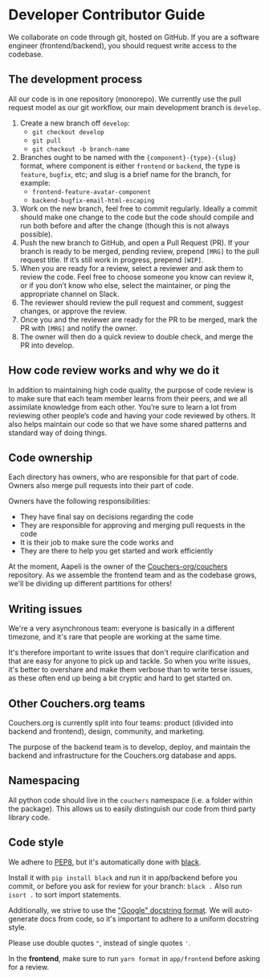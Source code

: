 # Developer Contributor Guide

We collaborate on code through git, hosted on GitHub. If you are a software engineer (frontend/backend), you should request write access to the codebase.

## The development process

All our code is in one repository (monorepo). We currently use the pull request model as our git workflow, our main development branch is `develop`.

1. Create a new branch off `develop`:
    - `git checkout develop`
    - `git pull`
    - `git checkout -b branch-name`
2. Branches ought to be named with the `{component}-{type}-{slug}` format, where component is either `frontend` or `backend`, the type is `feature`, `bugfix`, etc; and slug is a brief name for the branch, for example:
    - `frontend-feature-avatar-component`
    - `backend-bugfix-email-html-escaping`
3. Work on the new branch, feel free to commit regularly. Ideally a commit should make one change to the code but the code should compile and run both before and after the change (though this is not always possible).
4. Push the new branch to GitHub, and open a Pull Request (PR). If your branch is ready to be merged, pending review, prepend `[MRG]` to the pull request title. If it’s still work in progress, prepend `[WIP]`.
5. When you are ready for a review, select a reviewer and ask them to review the code. Feel free to choose someone you know can review it, or if you don’t know who else, select the maintainer, or ping the appropriate channel on Slack.
6. The reviewer should review the pull request and comment, suggest changes, or approve the review.
7. Once you and the reviewer are ready for the PR to be merged, mark the PR with `[MRG]` and notify the owner.
8. The owner will then do a quick review to double check, and merge the PR into develop.

## How code review works and why we do it

In addition to maintaining high code quality, the purpose of code review is to make sure that each team member learns from their peers, and we all assimilate knowledge from each other. You’re sure to learn a lot from reviewing other people’s code and having your code reviewed by others. It also helps maintain our code so that we have some shared patterns and standard way of doing things.

## Code ownership

Each directory has owners, who are responsible for that part of code. Owners also merge pull requests into their part of code.

Owners have the following responsibilities:
* They have final say on decisions regarding the code
* They are responsible for approving and merging pull requests in the code
* It is their job to make sure the code works and 
* They are there to help you get started and work efficiently

At the moment, Aapeli is the owner of the [Couchers-org/couchers](https://github.com/Couchers-org/couchers) repository. As we assemble the frontend team and as the codebase grows, we'll be dividing up different partitions for others!

<!-- To find the owner of a directory, look for the OWNERS file. If it’s not present, look in the parent directory, etc. Continue until you find the owner.

TODO(aapeli): add OWNERS files on git -->

## Writing issues

We're a very asynchronous team: everyone is basically in a different timezone, and it's rare that people are working at the same time.

It's therefore important to write issues that don't require clarification and that are easy for anyone to pick up and tackle. So when you write issues, it's better to overshare and make them verbose than to write terse issues, as these often end up being a bit cryptic and hard to get started on.

## Other Couchers.org teams

Couchers.org is currently split into four teams: product (divided into backend and frontend), design, community, and marketing.

The purpose of the backend team is to develop, deploy, and maintain the backend and infrastructure for the Couchers.org database and apps.

## Namespacing

All python code should live in the `couchers` namespace (i.e. a folder within the package). This allows us to easily distinguish our code from third party library code.

## Code style

We adhere to [PEP8](https://www.python.org/dev/peps/pep-0008/), but it's automatically done with [black](https://github.com/psf/black).

Install it with `pip install black` and run it in app/backend before
you commit, or before you ask for review for your branch: `black .`
Also run `isort .` to sort import statements.

Additionally, we strive to use the ["Google" docstring format](https://sphinxcontrib-napoleon.readthedocs.io/en/latest/example_google.html). We will auto-generate docs from code, so it's important to adhere to a uniform docstring style.

Please use double quotes `"`, instead of single quotes `'`.

In the **frontend**, make sure to run `yarn format` in `app/frontend` before asking for a review.
